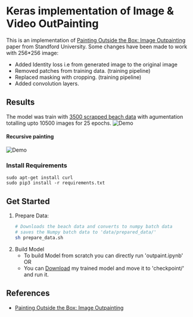 # Keras implementation of Image & Video OutPainting

This is an implementation of [Painting Outside the Box: Image Outpainting](https://cs230.stanford.edu/projects_spring_2018/posters/8265861.pdf) paper from Standford University. 
Some changes have been made to work with 256*256 image:
  - Added Identity loss i.e from generated image to the original image
  - Removed patches from training data. (training pipeline)
  - Replaced masking with cropping. (training pipeline)
  - Added convolution layers.

## Results
The model was train with [3500 scrapped beach data](https://drive.google.com/open?id=1hKIn-Z8Uf3voESbJZVsapLHESPabjjrb) with agumentation totalling upto 10500 images for 25 epochs.
![Demo](https://i.imgur.com/ZHtoeDF.jpg)

#### Recursive painting
![Demo](http://i.imgur.com/pDUpzcY.jpg)

### Install Requirements
```
sudo apt-get install curl
sudo pip3 install -r requirements.txt
```

## Get Started

1. Prepare Data:
      ```sh
      # Downloads the beach data and converts to numpy batch data
      # saves the Numpy batch data to 'data/prepared_data/'
      sh prepare_data.sh
      ```
2. Build Model
    * To build Model from scratch you can directly run 'outpaint.ipynb'
  <br/>OR<br/>
    * You can [Download](https://drive.google.com/open?id=1MfXsRwjx5CTRGBoLx154S0h-Q3rIUNH0) my trained model and move it to 'checkpoint/' and run it.

## References
* [Painting Outside the Box: Image Outpainting](https://cs230.stanford.edu/projects_spring_2018/posters/8265861.pdf)
